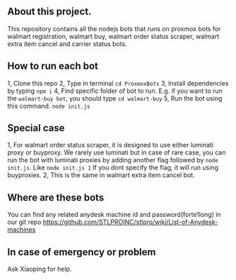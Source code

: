 ## About this project.
This repository contains all the nodejs bots that runs on proxmox bots for walmart registration, walmart buy, walmart order status scraper, walmart extra item cancel and carrier status bots.

## How to run each bot
1, Clone this repo
2, Type in terminal `cd ProxmoxBots`
3, Install dependencies by typing `npm i`
4, Find specific folder of bot to run. E.g. if you want to run the `walmart-buy bot`, you should type `cd walmart-buy`
5, Run the bot using this command. `node init.js`

## Special case
1, For walmart order status scraper, it is designed to use either luminati proxy or buyproxy. We rarely use luminati but in case of rare case,
   you can run the bot with luminati proxies by adding another flag followed by `node init.js`. Like `node init.js 1`
   If you dont specify the flag, it will run using buyproxies.
2, This is the same in walmart extra item cancel bot.

## Where are these bots
You can find any related anydesk machine id and password(forte1long) in our git repo https://github.com/STLPROINC/stlpro/wiki/List-of-Anydesk-machines

## In case of emergency or problem
Ask Xiaoping for help.